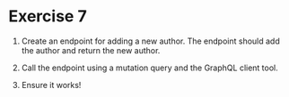 # Exercise 7

1. Create an endpoint for adding a new author. The endpoint should add the author and return the new author.

2. Call the endpoint using a mutation query and the GraphQL client tool.

3. Ensure it works!